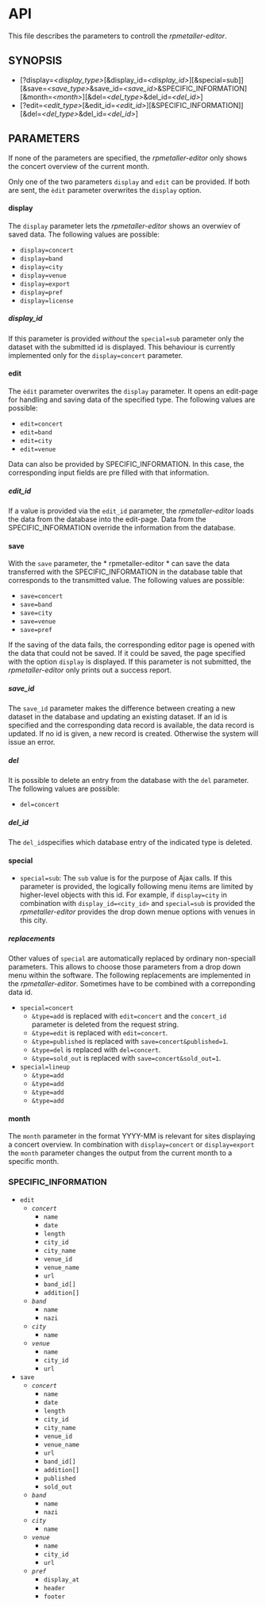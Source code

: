 # API
This file describes the parameters to controll the *rpmetaller-editor*.
## SYNOPSIS
* \[\?display=*\<display_type\>*\[&display_id=*\<display_id\>*\]\[&special=sub\]\]
  \[&save=*\<save_type\>*&save_id=*\<save_id\>*&SPECIFIC_INFORMATION\]\[\&month=*\<month\>*\]\[\&del=*\<del_type\>*&del_id=*\<del_id\>*\]
* \[?edit=*<edit_type>*\[&edit_id=*<edit_id>*]\[&SPECIFIC_INFORMATION\]\]\[\&del=*\<del_type\>*&del_id=*\<del_id\>*\]
## PARAMETERS
If none of the parameters are specified, the *rpmetaller-editor* only shows the concert overview of the current month.

Only one of the two parameters `display` and `edit` can be provided. If both are sent, the `èdit` parameter overwrites the `display` option.
#### display
The `display` parameter lets the *rpmetaller-editor* shows an overwiev of saved data. The following values are possible:
* `display=concert`
* `display=band`
* `display=city`
* `display=venue`
* `display=export`
* `display=pref`
* `display=license`
##### display_id
If this parameter is provided *without* the `special=sub` parameter only the dataset with the submitted id is displayed. This behaviour is currently implemented only for the `display=concert` parameter. 
#### edit
The `èdit` parameter overwrites the `display` parameter. It opens an edit-page for handling and saving data of the specified type. The following values are possible:
* `edit=concert`
* `edit=band`
* `edit=city`
* `edit=venue`

Data can also be provided by SPECIFIC_INFORMATION. In this case, the corresponding input fields are pre filled with that information.
##### edit_id
If a value is provided via the `edit_id` parameter, the *rpmetaller-editor* loads the data from the database into the edit-page. Data from the SPECIFIC_INFORMATION override the information from the database.
#### save
With the `save` parameter, the * rpmetaller-editor * can save the data transferred with the SPECIFIC_INFORMATION in the database table that corresponds to the transmitted value. The following values are possible:
* `save=concert`
* `save=band`
* `save=city`
* `save=venue`
* `save=pref`

If the saving of the data fails, the corresponding editor page is opened with the data that could not be saved. If it could be saved, the page specified with the option `display` is displayed. If this parameter is not submitted, the *rpmetaller-editor* only prints out a success report.
##### save_id
The `save_id` parameter makes the difference between creating a new dataset in the database and updating an existing dataset. If an id is specified and the corresponding data record is available, the data record is updated. If no id is given, a new record is created. Otherwise the system will issue an error.
##### del
It is possible to delete an entry from the database with the `del` parameter. The following values are possible:
* `del=concert`
##### del_id
The `del_id`specifies which database entry of the indicated type is deleted.
#### special
* `special=sub`: The `sub` value is for the purpose of Ajax calls. If this parameter is provided, the logically following menu items are limited by higher-level objects with this id. For example, if `display=city` in combination with `display_id=<city_id>` and `special=sub` is provided the *rpmetaller-editor* provides the drop down menue options with venues in this city.
##### replacements
Other values of `special` are automatically replaced by ordinary non-speciall parameters. This allows to choose those parameters from a drop down menu within the software. The following replacements are implemented in the *rpmetaller-editor*. Sometimes have to be combined with a correponding data id.
* `special=concert`
  * `&type=add` is replaced with `edit=concert` and the `concert_id` parameter is deleted from the request string.
  * `&type=edit` is replaced with `edit=concert`.
  * `&type=published` is replaced with `save=concert&published=1`.
  * `&type=del` is replaced with `del=concert`.
  * `&type=sold_out` is replaced with `save=concert&sold_out=1`.
* `special=lineup`
  * `&type=add`
  * `&type=add`
  * `&type=add`
  * `&type=add`

#### month
The `month` parameter in the format YYYY-MM is relevant for sites displaying a concert overview. In combination with `display=concert` or `display=export` the `month` parameter changes the output from the current month to a specific month.
### SPECIFIC_INFORMATION
* `edit`
  * *`concert`*
    * `name`
    * `date`
    * `length`
    * `city_id`
    * `city_name`
    * `venue_id`
    * `venue_name`
    * `url`
    * `band_id[]`
    * `addition[]`
  * *`band`*
    * `name`
    * `nazi`
  * *`city`*
    * `name`
  * *`venue`*
    * `name`
    * `city_id`
    * `url`
* `save`
  * *`concert`*
    * `name`
    * `date`
    * `length`
    * `city_id`
    * `city_name`
    * `venue_id`
    * `venue_name`
    * `url`
    * `band_id[]`
    * `addition[]`
    * `published`
    * `sold_out`
  * *`band`*
    * `name`
    * `nazi`
  * *`city`*
    * `name`
  * *`venue`*
    * `name`
    * `city_id`
    * `url`
  * *`pref`*
    * `display_at`
    * `header`
    * `footer`
